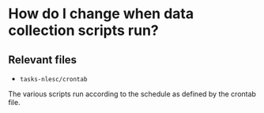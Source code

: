 # How do I change when data collection scripts run?

## Relevant files

- ``tasks-nlesc/crontab``

The various scripts run according to the schedule as defined by the crontab file.
